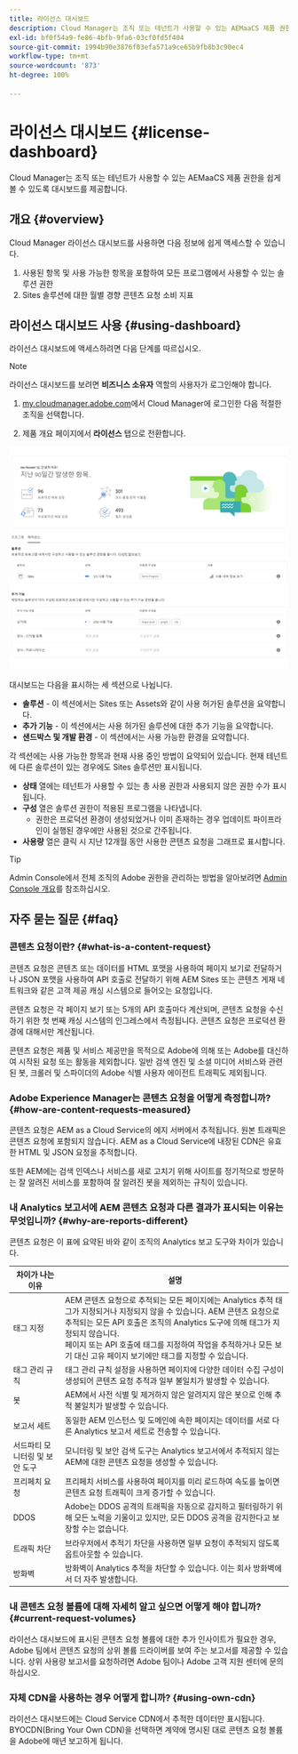 ```yaml
---
title: 라이선스 대시보드
description: Cloud Manager는 조직 또는 테넌트가 사용할 수 있는 AEMaaCS 제품 권한을 쉽게 볼 수 있도록 대시보드를 제공합니다.
exl-id: bf0f54a9-fe86-4bfb-9fa6-03cf0fd5f404
source-git-commit: 1994b90e3876f03efa571a9ce65b9fb8b3c90ec4
workflow-type: tm+mt
source-wordcount: '873'
ht-degree: 100%

---
```


# 라이선스 대시보드 {#license-dashboard}

Cloud Manager는 조직 또는 테넌트가 사용할 수 있는 AEMaaCS 제품 권한을 쉽게 볼 수 있도록 대시보드를 제공합니다.

## 개요 {#overview}

Cloud Manager 라이선스 대시보드를 사용하면 다음 정보에 쉽게 액세스할 수 있습니다.

1. 사용된 항목 및 사용 가능한 항목을 포함하여 모든 프로그램에서 사용할 수 있는 솔루션 권한
1. Sites 솔루션에 대한 월별 경향 콘텐츠 요청 소비 지표

## 라이선스 대시보드 사용 {#using-dashboard}

라이선스 대시보드에 액세스하려면 다음 단계를 따르십시오.

>[!NOTE]
>
>라이선스 대시보드를 보려면 **비즈니스 소유자** 역할의 사용자가 로그인해야 합니다.

1. [my.cloudmanager.adobe.com](https://my.cloudmanager.adobe.com/)에서 Cloud Manager에 로그인한 다음 적절한 조직을 선택합니다.

1. 제품 개요 페이지에서 **라이선스** 탭으로 전환합니다.

![라이선스 대시보드](assets/license-dashboard.png)

대시보드는 다음을 표시하는 세 섹션으로 나뉩니다.

* **솔루션** - 이 섹션에서는 Sites 또는 Assets와 같이 사용 허가된 솔루션을 요약합니다.
* **추가 기능** - 이 섹션에서는 사용 허가된 솔루션에 대한 추가 기능을 요약합니다.
* **샌드박스 및 개발 환경** - 이 섹션에서는 사용 가능한 환경을 요약합니다.

각 섹션에는 사용 가능한 항목과 현재 사용 중인 방법이 요약되어 있습니다. 현재 테넌트에 다른 솔루션이 있는 경우에도 Sites 솔루션만 표시됩니다.

* **상태** 열에는 테넌트가 사용할 수 있는 총 사용 권한과 사용되지 않은 권한 수가 표시됩니다.
* **구성** 열은 솔루션 권한이 적용된 프로그램을 나타냅니다.
   * 권한은 프로덕션 환경이 생성되었거나 이미 존재하는 경우 업데이트 파이프라인이 실행된 경우에만 사용된 것으로 간주됩니다.
* **사용량** 열은 클릭 시 지난 12개월 동안 사용한 콘텐츠 요청을 그래프로 표시합니다.

>[!TIP]
>
>Admin Console에서 전체 조직의 Adobe 권한을 관리하는 방법을 알아보려면 [Admin Console 개요](https://helpx.adobe.com/enterprise/using/admin-console.html)를 참조하십시오.

## 자주 묻는 질문 {#faq}

### 콘텐츠 요청이란? {#what-is-a-content-request}

콘텐츠 요청은 콘텐츠 또는 데이터를 HTML 포맷을 사용하여 페이지 보기로 전달하거나 JSON 포맷을 사용하여 API 호출로 전달하기 위해 AEM Sites 또는 콘텐츠 게재 네트워크와 같은 고객 제공 캐싱 시스템으로 들어오는 요청입니다.

콘텐츠 요청은 각 페이지 보기 또는 5개의 API 호출마다 계산되며, 콘텐츠 요청을 수신하기 위한 첫 번째 캐싱 시스템의 인그레스에서 측정됩니다. 콘텐츠 요청은 프로덕션 환경에 대해서만 계산됩니다.

콘텐츠 요청은 제품 및 서비스 제공만을 목적으로 Adobe에 의해 또는 Adobe를 대신하여 시작된 요청 또는 활동을 제외합니다. 일반 검색 엔진 및 소셜 미디어 서비스와 관련된 봇, 크롤러 및 스파이더의 Adobe 식별 사용자 에이전트 트래픽도 제외됩니다.

### Adobe Experience Manager는 콘텐츠 요청을 어떻게 측정합니까? {#how-are-content-requests-measured}

콘텐츠 요청은 AEM as a Cloud Service의 에지 서버에서 추적됩니다. 원본 트래픽은 콘텐츠 요청에 포함되지 않습니다. AEM as a Cloud Service에 내장된 CDN은 유효한 HTML 및 JSON 요청을 추적합니다.

또한 AEM에는 검색 인덱스나 서비스를 새로 고치기 위해 사이트를 정기적으로 방문하는 잘 알려진 서비스를 포함하여 잘 알려진 봇을 제외하는 규칙이 있습니다.

### 내 Analytics 보고서에 AEM 콘텐츠 요청과 다른 결과가 표시되는 이유는 무엇입니까? {#why-are-reports-different}

콘텐츠 요청은 이 표에 요약된 바와 같이 조직의 Analytics 보고 도구와 차이가 있습니다.

| 차이가 나는 이유 | 설명 |
|---|---|
| 태그 지정 | AEM 콘텐츠 요청으로 추적되는 모든 페이지에는 Analytics 추적 태그가 지정되거나 지정되지 않을 수 있습니다. AEM 콘텐츠 요청으로 추적되는 모든 API 호출은 조직의 Analytics 도구에 의해 태그가 지정되지 않습니다.<br>페이지 또는 API 호출에 태그를 지정하여 작업을 추적하거나 모든 보기 대신 고유 페이지 보기에만 태그를 지정할 수 있습니다. |
| 태그 관리 규칙 | 태그 관리 규칙 설정을 사용하면 페이지에 다양한 데이터 수집 구성이 생성되어 콘텐츠 요청 추적과 일부 불일치가 발생할 수 있습니다. |
| 봇 | AEM에서 사전 식별 및 제거하지 않은 알려지지 않은 봇으로 인해 추적 불일치가 발생할 수 있습니다. |
| 보고서 세트 | 동일한 AEM 인스턴스 및 도메인에 속한 페이지는 데이터를 서로 다른 Analytics 보고서 세트로 전송할 수 있습니다. |
| 서드파티 모니터링 및 보안 도구 | 모니터링 및 보안 검색 도구는 Analytics 보고서에서 추적되지 않는 AEM에 대한 콘텐츠 요청을 생성할 수 있습니다. |
| 프리페치 요청 | 프리페치 서비스를 사용하여 페이지를 미리 로드하여 속도를 높이면 콘텐츠 요청 트래픽이 크게 증가할 수 있습니다. |
| DDOS | Adobe는 DDOS 공격의 트래픽을 자동으로 감지하고 필터링하기 위해 모든 노력을 기울이고 있지만, 모든 DDOS 공격을 감지한다고 보장할 수는 없습니다. |
| 트래픽 차단 | 브라우저에서 추적기 차단을 사용하면 일부 요청이 추적되지 않도록 옵트아웃할 수 있습니다. |
| 방화벽 | 방화벽이 Analytics 추적을 차단할 수 있습니다. 이는 회사 방화벽에서 더 자주 발생합니다. |

### 내 콘텐츠 요청 볼륨에 대해 자세히 알고 싶으면 어떻게 해야 합니까? {#current-request-volumes}

라이선스 대시보드에 표시된 콘텐츠 요청 볼륨에 대한 추가 인사이트가 필요한 경우, Adobe 팀에서 콘텐츠 요청의 상위 볼륨 드라이버를 보여 주는 보고서를 제공할 수 있습니다. 상위 사용량 보고서를 요청하려면 Adobe 팀이나 Adobe 고객 지원 센터에 문의하십시오.

### 자체 CDN을 사용하는 경우 어떻게 합니까? {#using-own-cdn}

라이선스 대시보드에는 Cloud Service CDN에서 추적한 데이터만 표시됩니다.  BYOCDN(Bring Your Own CDN)을 선택하면 계약에 명시된 대로 콘텐츠 요청 볼륨을 Adobe에 매년 보고하게 됩니다.
